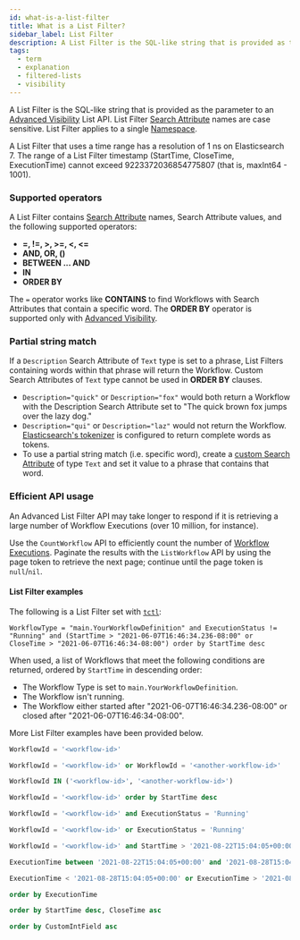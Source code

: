 ```yaml
---
id: what-is-a-list-filter
title: What is a List Filter?
sidebar_label: List Filter
description: A List Filter is the SQL-like string that is provided as the parameter to an Advanced Visibility List API.
tags:
  - term
  - explanation
  - filtered-lists
  - visibility
---
```


A List Filter is the SQL-like string that is provided as the parameter to an [Advanced Visibility](/concepts/what-is-advanced-visibility) List API.
List Filter [Search Attribute](/concepts/what-is-a-search-attribute) names are case sensitive. List Filter applies to a single [Namespace](/concepts/what-is-a-namespace).

A List Filter that uses a time range has a resolution of 1 ns on Elasticsearch 7.
The range of a List Filter timestamp (StartTime, CloseTime, ExecutionTime) cannot exceed 9223372036854775807 (that is, maxInt64 - 1001).

### Supported operators

A List Filter contains [Search Attribute](/concepts/what-is-a-search-attribute) names, Search Attribute values, and the following supported operators:

- **=, !=, >, >=, <, <=**
- **AND, OR, ()**
- **BETWEEN ... AND**
- **IN**
- **ORDER BY**

The `=` operator works like **CONTAINS** to find Workflows with Search Attributes that contain a specific word.
The **ORDER BY** operator is supported only with [Advanced Visibility](/clusters/how-to-integrate-elasticsearch-into-a-temporal-cluster).

### Partial string match

If a `Description` Search Attribute of `Text` type is set to a phrase, List Filters containing words within that phrase will return the Workflow.
Custom Search Attributes of `Text` type cannot be used in **ORDER BY** clauses.

- `Description="quick"` or `Description="fox"` would both return a Workflow with the Description Search Attribute set to "The quick brown fox jumps over the lazy dog."
- `Description="qui"` or `Description="laz"` would not return the Workflow.
  [Elasticsearch's tokenizer](https://www.elastic.co/guide/en/elasticsearch/reference/current/analysis-standard-tokenizer.html) is configured to return complete words as tokens.
- To use a partial string match (i.e. specific word), create a [custom Search Attribute](/app-dev-context/observability#custom-search-attributes) of type `Text` and set it value to a phrase that contains that word.

### Efficient API usage

An Advanced List Filter API may take longer to respond if it is retrieving a large number of Workflow Executions (over 10 million, for instance).

Use the `CountWorkflow` API to efficiently count the number of [Workflow Executions](/concepts/what-is-a-workflow-execution).
Paginate the results with the `ListWorkflow` API by using the page token to retrieve the next page; continue until the page token is `null`/`nil`.

#### List Filter examples

The following is a List Filter set with [`tctl`](/tctl-v1/workflow/list):

```
WorkflowType = "main.YourWorkflowDefinition" and ExecutionStatus != "Running" and (StartTime > "2021-06-07T16:46:34.236-08:00" or CloseTime > "2021-06-07T16:46:34-08:00") order by StartTime desc
```

When used, a list of Workflows that meet the following conditions are returned, ordered by `StartTime` in descending order:

- The Workflow Type is set to `main.YourWorkflowDefinition`.
- The Workflow isn't running.
- The Workflow either started after "2021-06-07T16:46:34.236-08:00" or closed after "2021-06-07T16:46:34-08:00".

More List Filter examples have been provided below.

```sql
WorkflowId = '<workflow-id>'
```

```sql
WorkflowId = '<workflow-id>' or WorkflowId = '<another-workflow-id>'
```

```sql
WorkflowId IN ('<workflow-id>', '<another-workflow-id>')
```

```sql
WorkflowId = '<workflow-id>' order by StartTime desc
```

```sql
WorkflowId = '<workflow-id>' and ExecutionStatus = 'Running'
```

```sql
WorkflowId = '<workflow-id>' or ExecutionStatus = 'Running'
```

```sql
WorkflowId = '<workflow-id>' and StartTime > '2021-08-22T15:04:05+00:00'
```

```sql
ExecutionTime between '2021-08-22T15:04:05+00:00' and '2021-08-28T15:04:05+00:00'
```

```sql
ExecutionTime < '2021-08-28T15:04:05+00:00' or ExecutionTime > '2021-08-22T15:04:05+00:00'
```

```sql
order by ExecutionTime
```

```sql
order by StartTime desc, CloseTime asc
```

```sql
order by CustomIntField asc
```
